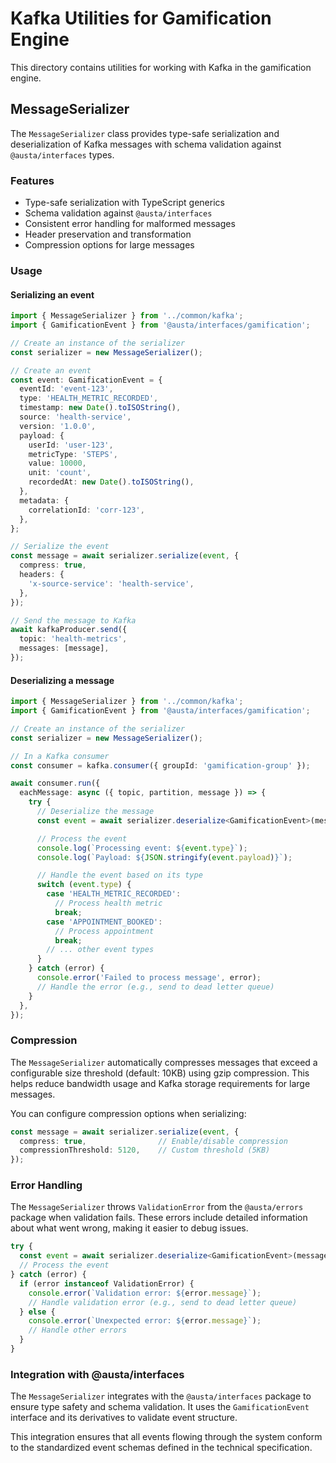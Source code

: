 # Kafka Utilities for Gamification Engine

This directory contains utilities for working with Kafka in the gamification engine.

## MessageSerializer

The `MessageSerializer` class provides type-safe serialization and deserialization of Kafka messages with schema validation against `@austa/interfaces` types.

### Features

- Type-safe serialization with TypeScript generics
- Schema validation against `@austa/interfaces`
- Consistent error handling for malformed messages
- Header preservation and transformation
- Compression options for large messages

### Usage

#### Serializing an event

```typescript
import { MessageSerializer } from '../common/kafka';
import { GamificationEvent } from '@austa/interfaces/gamification';

// Create an instance of the serializer
const serializer = new MessageSerializer();

// Create an event
const event: GamificationEvent = {
  eventId: 'event-123',
  type: 'HEALTH_METRIC_RECORDED',
  timestamp: new Date().toISOString(),
  source: 'health-service',
  version: '1.0.0',
  payload: {
    userId: 'user-123',
    metricType: 'STEPS',
    value: 10000,
    unit: 'count',
    recordedAt: new Date().toISOString(),
  },
  metadata: {
    correlationId: 'corr-123',
  },
};

// Serialize the event
const message = await serializer.serialize(event, {
  compress: true,
  headers: {
    'x-source-service': 'health-service',
  },
});

// Send the message to Kafka
await kafkaProducer.send({
  topic: 'health-metrics',
  messages: [message],
});
```

#### Deserializing a message

```typescript
import { MessageSerializer } from '../common/kafka';
import { GamificationEvent } from '@austa/interfaces/gamification';

// Create an instance of the serializer
const serializer = new MessageSerializer();

// In a Kafka consumer
const consumer = kafka.consumer({ groupId: 'gamification-group' });

await consumer.run({
  eachMessage: async ({ topic, partition, message }) => {
    try {
      // Deserialize the message
      const event = await serializer.deserialize<GamificationEvent>(message);

      // Process the event
      console.log(`Processing event: ${event.type}`);
      console.log(`Payload: ${JSON.stringify(event.payload)}`);

      // Handle the event based on its type
      switch (event.type) {
        case 'HEALTH_METRIC_RECORDED':
          // Process health metric
          break;
        case 'APPOINTMENT_BOOKED':
          // Process appointment
          break;
        // ... other event types
      }
    } catch (error) {
      console.error('Failed to process message', error);
      // Handle the error (e.g., send to dead letter queue)
    }
  },
});
```

### Compression

The `MessageSerializer` automatically compresses messages that exceed a configurable size threshold (default: 10KB) using gzip compression. This helps reduce bandwidth usage and Kafka storage requirements for large messages.

You can configure compression options when serializing:

```typescript
const message = await serializer.serialize(event, {
  compress: true,                // Enable/disable compression
  compressionThreshold: 5120,    // Custom threshold (5KB)
});
```

### Error Handling

The `MessageSerializer` throws `ValidationError` from the `@austa/errors` package when validation fails. These errors include detailed information about what went wrong, making it easier to debug issues.

```typescript
try {
  const event = await serializer.deserialize<GamificationEvent>(message);
  // Process the event
} catch (error) {
  if (error instanceof ValidationError) {
    console.error(`Validation error: ${error.message}`);
    // Handle validation error (e.g., send to dead letter queue)
  } else {
    console.error(`Unexpected error: ${error.message}`);
    // Handle other errors
  }
}
```

### Integration with @austa/interfaces

The `MessageSerializer` integrates with the `@austa/interfaces` package to ensure type safety and schema validation. It uses the `GamificationEvent` interface and its derivatives to validate event structure.

This integration ensures that all events flowing through the system conform to the standardized event schemas defined in the technical specification.